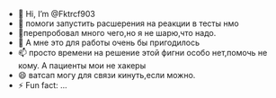 - 👋 Hi, I’m @Fktrcf903
- 👀 помоги запустить расшерения на реакции в тесты нмо
- 🌱перепробовал много чего,но я не шарю,что надо.
- 💞️ А мне это для работы очень бы пригодилось
- 📫 просто времени на решение этой фигни особо нет,помочь не кому. А пациенты мои не хакеры
- 😄 ватсап могу для связи кинуть,если можно.
- ⚡ Fun fact: ...

<!---
Fktrcf903/Fktrcf903 is a ✨ special ✨ repository because its `README.md` (this file) appears on your GitHub profile.
You can click the Preview link to take a look at your changes.
--->
